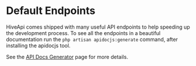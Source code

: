 # Default Endpoints 

HiveApi comes shipped with many useful API endpoints to help speeding up the development process. To see all the 
endpoints in a beautiful documentation run the `php artisan apidocjs:generate` command, after installing the apidocjs 
tool. 

See the [API Docs Generator](./../features/api-docs-generator.html) page for more details.
